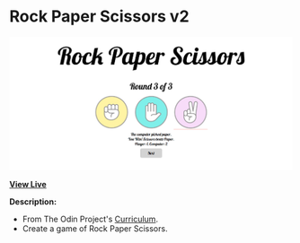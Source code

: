 # Rock Paper Scissors v2

![Rock Paper Scissors Screenshot](https://github.com/ejmiranda/rock-paper-scissors-v2/blob/main/meta/screenshot.png)

**[View Live](https://ejmiranda.github.io/rock-paper-scissors-v2/)**

**Description:**
- From The Odin Project's [Curriculum](https://www.theodinproject.com/lessons/foundations-revisiting-rock-paper-scissors).
- Create a game of Rock Paper Scissors.